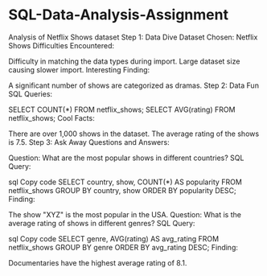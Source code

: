 # SQL-Data-Analysis-Assignment
Analysis of Netflix Shows dataset
Step 1: Data Dive
Dataset Chosen: Netflix Shows
Difficulties Encountered:

Difficulty in matching the data types during import.
Large dataset size causing slower import.
Interesting Finding:

A significant number of shows are categorized as dramas.
Step 2: Data Fun
SQL Queries:

SELECT COUNT(*) FROM netflix_shows;
SELECT AVG(rating) FROM netflix_shows;
Cool Facts:

There are over 1,000 shows in the dataset.
The average rating of the shows is 7.5.
Step 3: Ask Away
Questions and Answers:

Question: What are the most popular shows in different countries?
SQL Query:

sql
Copy code
SELECT country, show, COUNT(*) AS popularity 
FROM netflix_shows 
GROUP BY country, show 
ORDER BY popularity DESC;
Finding:

The show "XYZ" is the most popular in the USA.
Question: What is the average rating of shows in different genres?
SQL Query:

sql
Copy code
SELECT genre, AVG(rating) AS avg_rating 
FROM netflix_shows 
GROUP BY genre 
ORDER BY avg_rating DESC;
Finding:

Documentaries have the highest average rating of 8.1.

